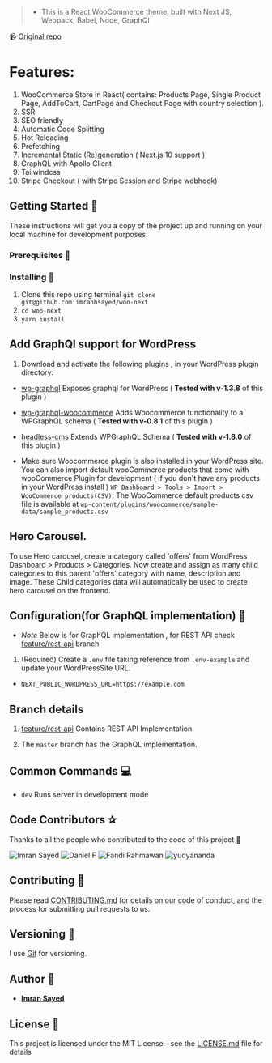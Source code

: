 > - This is a React WooCommerce theme, built with Next JS, Webpack, Babel, Node, GraphQl

📹 [Original repo](https://github.com/imranhsayed/woo-next)

# Features:

1. WooCommerce Store in React( contains: Products Page, Single Product Page, AddToCart, CartPage and Checkout Page with country selection ).
2. SSR
3. SEO friendly
4. Automatic Code Splitting
5. Hot Reloading
6. Prefetching
7. Incremental Static (Re)generation ( Next.js 10 support )
8. GraphQL with Apollo Client
9. Tailwindcss
10. Stripe Checkout ( with Stripe Session and Stripe webhook)

## Getting Started :rocket:

These instructions will get you a copy of the project up and running on your local machine for development purposes.

### Prerequisites :page_facing_up:

### Installing :wrench:

1. Clone this repo using terminal `git clone git@github.com:imranhsayed/woo-next`
2. `cd woo-next`
3. `yarn install`

## Add GraphQl support for WordPress

1. Download and activate the following plugins , in your WordPress plugin directory:

- [wp-graphql](https://github.com/imranhsayed/woo-next/tree/master/wordpress/plugins) Exposes graphql for WordPress ( **Tested with v-1.3.8** of this plugin )
- [wp-graphql-woocommerce](https://github.com/imranhsayed/woo-next/tree/master/wordpress/plugins) Adds Woocommerce functionality to a WPGraphQL schema ( **Tested with v-0.8.1** of this plugin )
- [headless-cms](https://github.com/imranhsayed/woo-next/tree/master/wordpress/plugins) Extends WPGraphQL Schema ( **Tested with v-1.8.0** of this plugin )

- Make sure Woocommerce plugin is also installed in your WordPress site. You can also import default wooCommerce products that come with wooCommerce Plugin for development ( if you don't have any products in your WordPress install ) `WP Dashboard > Tools > Import > WooCommerce products(CSV)`: The WooCommerce default products csv file is available at `wp-content/plugins/woocommerce/sample-data/sample_products.csv`

## Hero Carousel.

To use Hero carousel, create a category called 'offers' from WordPress Dashboard > Products > Categories.
Now create and assign as many child categories to this parent 'offers' category with name, description and image.
These Child categories data will automatically be used to create hero carousel on the frontend.

## Configuration(for GraphQL implementation) :wrench:

- _Note_ Below is for GraphQL implementation , for REST API check [feature/rest-api](https://github.com/imranhsayed/woo-next/tree/feature/rest-api) branch

1. (Required) Create a `.env` file taking reference from `.env-example` and update your WordPressSite URL.

- `NEXT_PUBLIC_WORDPRESS_URL=https://example.com`

## Branch details

1. [feature/rest-api](https://github.com/imranhsayed/woo-next/tree/feature/rest-api) Contains REST API Implementation.

2. The `master` branch has the GraphQL implementation.

## Common Commands :computer:

- `dev` Runs server in development mode

## Code Contributors ✰

Thanks to all the people who contributed to the code of this project 🤝

<div>
    <img src="https://github.com/imranhsayed.png?size=30" alt="Imran Sayed">
    <img src="https://github.com/w3bdesign.png?size=30" alt="Daniel F">
    <img src="https://github.com/delunix.png?size=30" alt="Fandi Rahmawan">
    <img src="https://github.com/yudyananda.png?size=30" alt="yudyananda">
</div>

## Contributing :busts_in_silhouette:

Please read [CONTRIBUTING.md](https://gist.github.com/PurpleBooth/b24679402957c63ec426) for details on our code of conduct, and the process for submitting pull requests to us.

## Versioning :bookmark_tabs:

I use [Git](https://github.com/) for versioning.

## Author :bust_in_silhouette:

- **[Imran Sayed](https://twitter.com/imranhsayed)**

## License :page_with_curl:

This project is licensed under the MIT License - see the [LICENSE.md](LICENSE.md) file for details
